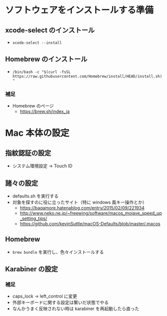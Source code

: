 # ソフトウェアをインストールする準備
## xcode-select のインストール
- `xcode-select --install`

## Homebrew のインストール
- `/bin/bash -c "$(curl -fsSL https://raw.githubusercontent.com/Homebrew/install/HEAD/install.sh)"`

### 補足
- Homebrew のページ
  - https://brew.sh/index_ja

# Mac 本体の設定
## 指紋認証の設定
- システム環境設定 → Touch ID

## 諸々の設定
- defaults.sh を実行する
- 対象を探すのに役に立ったサイト（特に windows 風キー操作とか）
  - https://baqamore.hatenablog.com/entry/2015/02/09/221934
  - http://www.neko.ne.jp/~freewing/software/macos_mojave_speed_up_setting_tips/
  - https://github.com/kevinSuttle/macOS-Defaults/blob/master/.macos

## Homebrew
- `brew bundle` を実行し、色々インストールする

## Karabiner の設定
### 補足
- caps_lock → left_control に変更
- 外部キーボードに関する設定は繋いだ状態でやる
- なんかうまく反映されない時は karabiner を再起動したら直った
